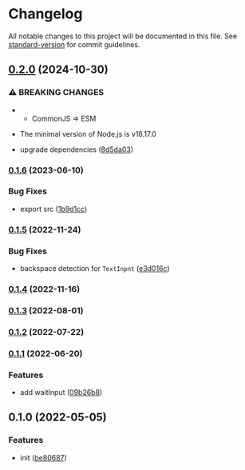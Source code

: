 # Changelog

All notable changes to this project will be documented in this file. See [standard-version](https://github.com/conventional-changelog/standard-version) for commit guidelines.

## [0.2.0](https://github.com/BlackGlory/extra-prompts/compare/v0.1.6...v0.2.0) (2024-10-30)


### ⚠ BREAKING CHANGES

* - CommonJS => ESM
- The minimal version of Node.js is v18.17.0

* upgrade dependencies ([8d5da03](https://github.com/BlackGlory/extra-prompts/commit/8d5da037913118376cecde881a71ca4261b023f9))

### [0.1.6](https://github.com/BlackGlory/extra-prompts/compare/v0.1.5...v0.1.6) (2023-06-10)


### Bug Fixes

* export src ([1b9d1cc](https://github.com/BlackGlory/extra-prompts/commit/1b9d1cc9e4ce48f94f1b1559a4521f6f225e9ee1))

### [0.1.5](https://github.com/BlackGlory/extra-prompts/compare/v0.1.4...v0.1.5) (2022-11-24)


### Bug Fixes

* backspace detection for `TextInpnt` ([e3d016c](https://github.com/BlackGlory/extra-prompts/commit/e3d016cf16c70b0a59799f15731d7e89eb464ba6))

### [0.1.4](https://github.com/BlackGlory/extra-prompts/compare/v0.1.3...v0.1.4) (2022-11-16)

### [0.1.3](https://github.com/BlackGlory/extra-prompts/compare/v0.1.2...v0.1.3) (2022-08-01)

### [0.1.2](https://github.com/BlackGlory/extra-prompts/compare/v0.1.1...v0.1.2) (2022-07-22)

### [0.1.1](https://github.com/BlackGlory/extra-prompts/compare/v0.1.0...v0.1.1) (2022-06-20)


### Features

* add waitInput ([09b26b8](https://github.com/BlackGlory/extra-prompts/commit/09b26b80ec4b8a51b841636568cc90d2b7c97a6a))

## 0.1.0 (2022-05-05)


### Features

* init ([be80687](https://github.com/BlackGlory/extra-prompts/commit/be80687a16a122a2cfc2f06dcbc66f541447241a))
